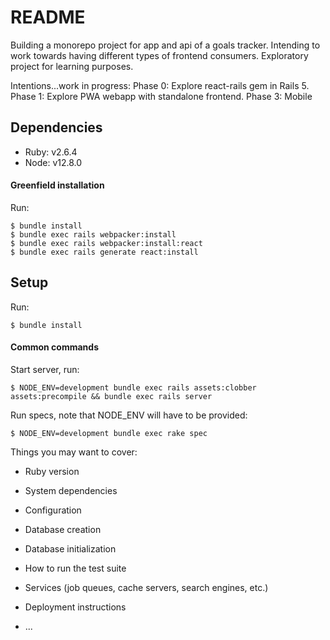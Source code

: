 # README

Building a monorepo project for app and api of a goals tracker. Intending to work towards having different types of frontend consumers. Exploratory project for learning purposes.

Intentions...work in progress:
Phase 0: Explore react-rails gem in Rails 5.
Phase 1: Explore PWA webapp with standalone frontend.
Phase 3: Mobile

## Dependencies
* Ruby: v2.6.4
* Node: v12.8.0

#### Greenfield installation

Run: 

```
$ bundle install
$ bundle exec rails webpacker:install
$ bundle exec rails webpacker:install:react
$ bundle exec rails generate react:install
```

## Setup

Run: 

```
$ bundle install
```

#### Common commands

Start server, run:
```
$ NODE_ENV=development bundle exec rails assets:clobber assets:precompile && bundle exec rails server
```

Run specs, note that NODE_ENV will have to be provided:
```
$ NODE_ENV=development bundle exec rake spec
```

Things you may want to cover:

* Ruby version

* System dependencies

* Configuration

* Database creation

* Database initialization

* How to run the test suite

* Services (job queues, cache servers, search engines, etc.)

* Deployment instructions

* ...
